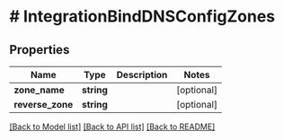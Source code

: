# # IntegrationBindDNSConfigZones

## Properties

Name | Type | Description | Notes
------------ | ------------- | ------------- | -------------
**zone_name** | **string** |  | [optional]
**reverse_zone** | **string** |  | [optional]

[[Back to Model list]](../../README.md#models) [[Back to API list]](../../README.md#endpoints) [[Back to README]](../../README.md)
